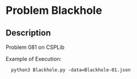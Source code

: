 # Problem Blackhole
## Description
Problem 081 on CSPLib

Example of Execution:
```
  python3 Blackhole.py -data=Blackhole-01.json
